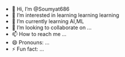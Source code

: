 - 👋 Hi, I’m @Soumyat686
- 👀 I’m interested in learning learning learning
- 🌱 I’m currently learning AI,ML
- 💞️ I’m looking to collaborate on ...
- 📫 How to reach me ...
- 😄 Pronouns: ...
- ⚡ Fun fact: ...

<!---
Soumyat686/Soumyat686 is a ✨ special ✨ repository because its `README.md` (this file) appears on your GitHub profile.
You can click the Preview link to take a look at your changes.
--->
